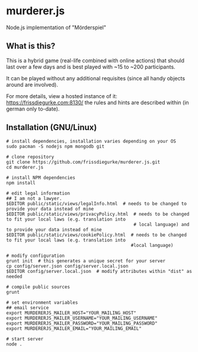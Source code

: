 # murderer.js

Node.js implementation of "Mörderspiel"

## What is this?

This is a hybrid game (real-life combined with online actions) that should last over a few days and is best played with ~15 to ~200 participants.

It can be played without any additional requisites (since all handy objects around are involved).

For more details, view a hosted instance of it: https://frissdiegurke.com:8130/ the rules and hints are described within (in german only to-date).

## Installation (GNU/Linux)

    # install dependencies, installation varies depending on your OS
    sudo pacman -S nodejs npm mongodb git
    
    # clone repository
    git clone https://github.com/frissdiegurke/murderer.js.git
    cd murderer.js
    
    # install NPM dependencies
    npm install
    
    # edit legal information
    ## I am not a lawyer.
    $EDITOR public/static/views/legalInfo.html  # needs to be changed to provide your data instead of mine
    $EDITOR public/static/views/privacyPolicy.html  # needs to be changed to fit your local laws (e.g. translation into
                                                    # local language) and to provide your data instead of mine
    $EDITOR public/static/views/cookiePolicy.html  # needs to be changed to fit your local laws (e.g. translation into
                                                   #local language)
    
    # modify configuration
    grunt init  # this generates a unique secret for your server
    cp config/server.json config/server.local.json
    $EDITOR config/server.local.json  # modify attributes within "dist" as needed
    
    # compile public sources
    grunt
    
    # set environment variables
    ## email service
    export MURDERERJS_MAILER_HOST="YOUR_MAILING_HOST"
    export MURDERERJS_MAILER_USERNAME="YOUR_MAILING_USERNAME"
    export MURDERERJS_MAILER_PASSWORD="YOUR_MAILING_PASSWORD"
    export MURDERERJS_MAILER_EMAIL="YOUR_MAILING_EMAIL"
    
    # start server
    node .
